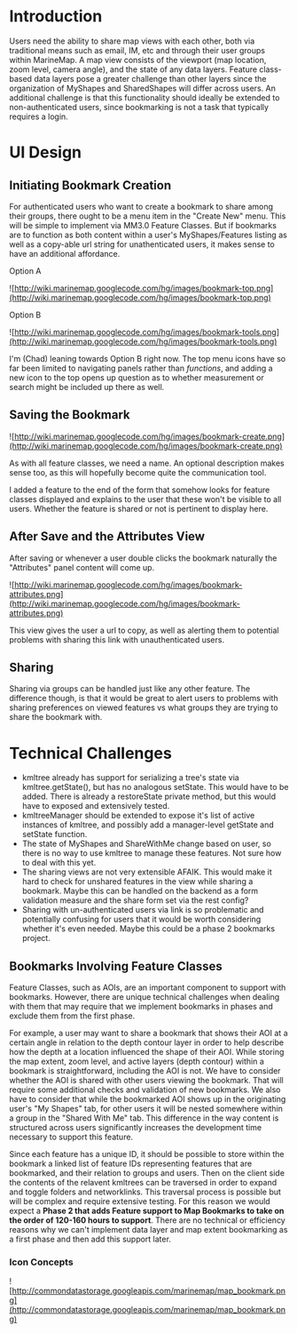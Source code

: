 # Introduction #

Users need the ability to share map views with each other, both via traditional means such as email, IM, etc and through their user groups within MarineMap. A map view consists of the viewport (map location, zoom level, camera angle), and the state of any data layers. Feature class-based data layers pose a greater challenge than other layers since the organization of MyShapes and SharedShapes will differ across users. An additional challenge is that this functionality should ideally be extended to non-authenticated users, since bookmarking is not a task that typically requires a login.

# UI Design #

## Initiating Bookmark Creation ##

For authenticated users who want to create a bookmark to share among their groups, there ought to be a menu item in the "Create New" menu. This will be simple to implement via MM3.0 Feature Classes. But if bookmarks are to function as both content within a user's MyShapes/Features listing as well as a copy-able url string for unathenticated users, it makes sense to have an additional affordance.

Option A

![http://wiki.marinemap.googlecode.com/hg/images/bookmark-top.png](http://wiki.marinemap.googlecode.com/hg/images/bookmark-top.png)

Option B


![http://wiki.marinemap.googlecode.com/hg/images/bookmark-tools.png](http://wiki.marinemap.googlecode.com/hg/images/bookmark-tools.png)

I'm (Chad) leaning towards Option B right now. The top menu icons have so far been limited to navigating panels rather than _functions_, and adding a new icon to the top opens up question as to whether measurement or search might be included up there as well.

## Saving the Bookmark ##

![http://wiki.marinemap.googlecode.com/hg/images/bookmark-create.png](http://wiki.marinemap.googlecode.com/hg/images/bookmark-create.png)

As with all feature classes, we need a name. An optional description makes sense too, as this will hopefully become quite the communication tool.

I added a feature to the end of the form that somehow looks for feature classes displayed and explains to the user that these won't be visible to all users. Whether the feature is shared or not is pertinent to display here.

## After Save and the Attributes View ##

After saving or whenever a user double clicks the bookmark naturally the "Attributes" panel content will come up.

![http://wiki.marinemap.googlecode.com/hg/images/bookmark-attributes.png](http://wiki.marinemap.googlecode.com/hg/images/bookmark-attributes.png)

This view gives the user a url to copy, as well as alerting them to potential problems with sharing this link with unauthenticated users.

## Sharing ##

Sharing via groups can be handled just like any other feature. The difference though, is that it would be great to alert users to problems with sharing preferences on viewed features vs what groups they are trying to share the bookmark with.

# Technical Challenges #

  * kmltree already has support for serializing a tree's state via kmltree.getState(), but has no analogous setState. This would have to be added. There is already a restoreState private method, but this would have to exposed and extensively tested.
  * kmltreeManager should be extended to expose it's list of active instances of kmltree, and possibly add a manager-level getState and setState function.
  * The state of MyShapes and ShareWithMe change based on user, so there is no way to use kmltree to manage these features. Not sure how to deal with this yet.
  * The sharing views are not very extensible AFAIK. This would make it hard to check for unshared features in the view while sharing a bookmark. Maybe this can be handled on the backend as a form validation measure and the share form set via the rest config?
  * Sharing with un-authenticated users via link is so problematic and potentially confusing for users that it would be worth considering whether it's even needed. Maybe this could be a phase 2 bookmarks project.

## Bookmarks Involving Feature Classes ##

Feature Classes, such as AOIs, are an important component to support with bookmarks. However, there are unique technical challenges when dealing with them that may require that we implement bookmarks in phases and exclude them from the first phase.

For example, a user may want to share a bookmark that shows their AOI at a certain angle in relation to the depth contour layer in order to help describe how the depth at a location influenced the shape of their AOI. While storing the map extent, zoom level, and active layers (depth contour) within a bookmark is straightforward, including the AOI is not. We have to consider whether the AOI is shared with other users viewing the bookmark. That will require some additional checks and validation of new bookmarks. We also have to consider that while the bookmarked AOI shows up in the originating user's "My Shapes" tab, for other users it will be nested somewhere within a group in the "Shared With Me" tab. This difference in the way content is structured across users significantly increases the development time necessary to support this feature.

Since each feature has a unique ID, it should be possible to store within the bookmark a linked list of feature IDs representing features that are bookmarked, and their relation to groups and users. Then on the client side the contents of the relavent kmltrees can be traversed in order to expand and toggle folders and networklinks. This traversal process is possible but will be complex and require extensive testing. For this reason we would expect a **Phase 2 that adds Feature support to Map Bookmarks to take on the order of 120-160 hours to support**. There are no technical or efficiency reasons why we can't implement data layer and map extent bookmarking as a first phase and then add this support later.


### Icon Concepts ###

![http://commondatastorage.googleapis.com/marinemap/map_bookmark.png](http://commondatastorage.googleapis.com/marinemap/map_bookmark.png)